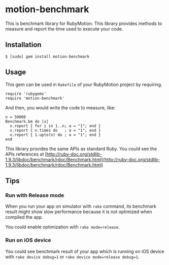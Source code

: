# motion-benchmark

This is benchmark library for RubyMotion.
This library provides methods to measure and report the time used to execute your code.

## Installation

```
$ [sudo] gem install motion-benchmark
```

## Usage

This gem can be used in `Rakefile` of your RubyMotion project by requiring.

```
require 'rubygems'
require 'motion-benchmark'
```

And then, you would write the code to measure, like:

```
n = 50000
Benchmark.bm do |x|
  x.report { for i in 1..n; a = "1"; end }
  x.report { n.times do   ; a = "1"; end }
  x.report { 1.upto(n) do ; a = "1"; end }
end
```

This library provides the same APIs as standard Ruby.
You could see the APIs references at [http://ruby-doc.org/stdlib-1.9.3/libdoc/benchmark/rdoc/Benchmark.html](http://ruby-doc.org/stdlib-1.9.3/libdoc/benchmark/rdoc/Benchmark.html)

## Tips

### Run with Release mode

When you run your app on simulator with `rake` command, its benchmark result might show slow performance because it is not optimized when compiled the app.

You could enable optimization with `rake mode=release`.


### Run on iOS device

You could see benchmark result of your app which is running on iOS device with `rake device debug=1` or `rake device mode=release debug=1`.

